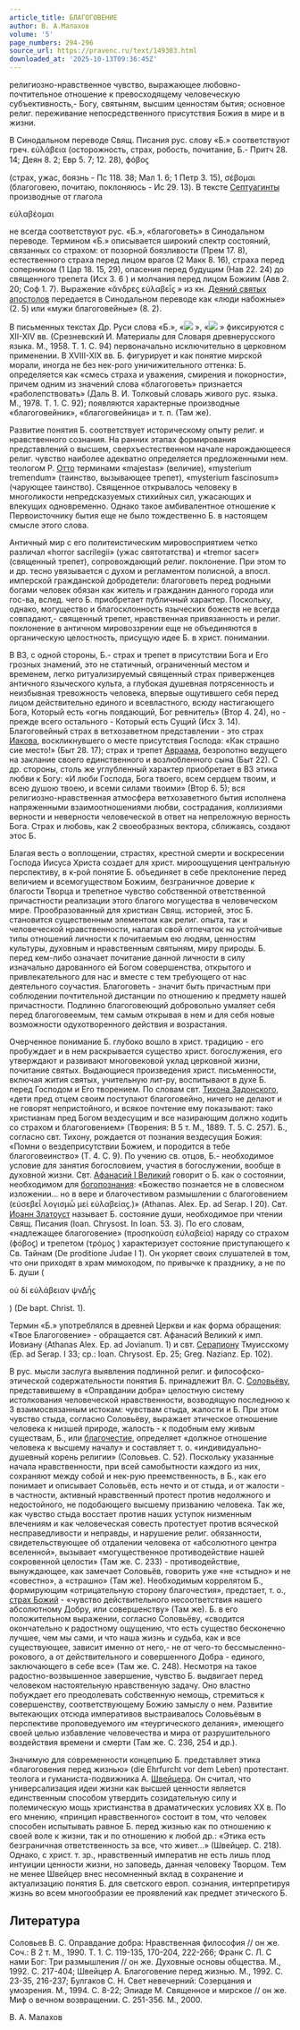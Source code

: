 ```yaml
---
article_title: БЛАГОГОВЕНИЕ
author: В. А.Малахов
volume: '5'
page_numbers: 294-296
source_url: https://pravenc.ru/text/149303.html
downloaded_at: '2025-10-13T09:36:45Z'
---
```


религиозно-нравственное чувство, выражающее любовно-почтительное отношение к превосходящему человеческую субъективность,- Богу, святыням, высшим ценностям бытия; основное религ. переживание непосредственного присутствия Божия в мире и в жизни.

В Синодальном переводе Свящ. Писания рус. слову «Б.» соответствуют греч. εὐλάβεια (осторожность, страх, робость, почитание, Б.- Притч 28. 14; Деян 8. 2; Евр 5. 7; 12. 28), ϕόβοϛ

(страх, ужас, боязнь - Пс 118. 38; Мал 1. 6; 1 Петр 3. 15), σέβομαι (благоговею, почитаю, поклоняюсь - Ис 29. 13). В тексте [Септуагинты](https://pravenc.ru/text/Септуагинты.html) производные от глагола 

εὐλαβέομαι

не всегда соответствуют рус. «Б.», «благоговеть» в Синодальном переводе. Термином «Б.» описывается широкий спектр состояний, связанных со страхом: от позорной боязливости (Прем 17. 8), естественного страха перед лицом врагов (2 Макк 8. 16), страха перед соперником (1 Цар 18. 15, 29), опасения перед будущим (Нав 22. 24) до священного трепета (Исх 3. 6 ) и молчания перед лицом Божиим (Авв 2. 20; Соф 1. 7). Выражение «ἄνδρεϛ εὐλαβεἶϛ
» из кн. [Деяний святых апостолов](<https://pravenc.ru/text/Деяний святых апостолов.html>) передается в Синодальном переводе как «люди набожные» (2. 5) или «мужи благоговейные» (8. 2).

В письменных текстах Др. Руси слова «Б.», «![](https://pravenc.ru/char/26526/xe1xebxe0xe3xeexe3xeexe2xfdxf2xe8/image.png) », «![](https://pravenc.ru/char/26526/xe1xebxe0xe3xeexe3xeexe2xfdxe8xedxf1xf2xe2xee/image.png) » фиксируются с XII-XIV вв. (Срезневский И. Материалы для Словаря древнерусского языка. М., 1958. Т. 1. С. 94) первоначально исключительно в церковном применении. В XVIII-XIX вв. Б. фигурирует и как понятие мирской морали, иногда не без нек-рого уничижительного оттенка: Б. определяется как «смесь страха и уважения, смирения и покорности», причем одним из значений слова «благоговеть» признается «раболепствовать» (Даль В. И. Толковый словарь живого рус. языка. М., 1978. Т. 1. С. 92); появляются характерные производные «благоговейник», «благоговейница» и т. п. (Там же).

Развитие понятия Б. соответствует историческому опыту религ. и нравственного сознания. На ранних этапах формирования представлений о высшем, сверхъестественном начале нарождающееся религ. чувство наиболее адекватно определяется предложенными нем. теологом Р. [Отто](https://pravenc.ru/text/Отто.html) терминами «majestas» (величие), «mysterium tremendum» (таинство, вызывающее трепет), «mysterium fascinosum» (чарующее таинство). Священное открывалось человеку в многоликости непредсказуемых стихийных сил, ужасающих и влекущих одновременно. Однако такое амбивалентное отношение к Первоисточнику бытия еще не было тождественно Б. в настоящем смысле этого слова.

Античный мир с его политеистическим мировосприятием четко различал «horror sacrilegii» (ужас святотатства) и «tremor sacer» (священный трепет), сопровождающий религ. поклонение. При этом то и др. тесно увязывается с духом и регламентом полисной, а впосл. имперской гражданской добродетели: благоговеть перед родными богами человек обязан как житель и гражданин данного города или гос-ва, вслед. чего Б. приобретает публичный характер. Поскольку, однако, могущество и благосклонность языческих божеств не всегда совпадают,- священный трепет, нравственная привязанность и религ. поклонение в античном мировоззрении еще не объединяются в органическую целостность, присущую идее Б. в христ. понимании.

В ВЗ, с одной стороны, Б.- страх и трепет в присутствии Бога и Его грозных знамений, это не статичный, ограниченный местом и временем, легко ритуализируемый священный страх приверженцев античного языческого культа, а глубокая душевная потрясенность и неизбывная тревожность человека, впервые ощутившего себя перед лицом действительно единого и всевластного, всюду настигающего Бога, Который есть «огнь поядающий, Бог ревнитель» (Втор 4. 24), но - прежде всего остального - Который есть Сущий (Исх 3. 14). Благоговейный страх в ветхозаветном представлении - это страх [Иакова](https://pravenc.ru/text/Иаков.html), воскликнувшего о месте присутствия Господа: «Как страшно сие место!» (Быт 28. 17); страх и трепет [Авраама](https://pravenc.ru/text/АВРААМ.html), безропотно ведущего на заклание своего единственного и возлюбленного сына (Быт 22). С др. стороны, столь же углубленный характер приобретает в ВЗ этика любви к Богу: «И люби Господа, Бога твоего, всем сердцем твоим, и всею душою твоею, и всеми силами твоими» (Втор 6. 5); вся религиозно-нравственная атмосфера ветхозаветного бытия исполнена напряженными взаимоотношениями любви, сострадания, коллизиями верности и неверности человеческой в ответ на непреложную верность Бога. Страх и любовь, как 2 своеобразных вектора, сближаясь, создают этос Б.

Благая весть о воплощении, страстях, крестной смерти и воскресении Господа Иисуса Христа создает для христ. мироощущения центральную перспективу, в к-рой понятие Б. объединяет в себе преклонение перед величием и всемогуществом Божиим, безграничное доверие к благости Творца и трепетное чувство собственной ответственной причастности реализации этого благого могущества в человеческом мире. Прообразованный для христиан Свящ. историей, этос Б. становится существенным элементом как религ. опыта, так и человеческой нравственности, налагая свой отпечаток на устойчивые типы отношений личности к почитаемым ею людям, ценностям культуры, духовным и нравственным святыням, миру природы. Б. перед кем-либо означает почитание данной личности в силу изначально дарованного ей Богом совершенства, открытого и привлекательного для нас и вместе с тем требующего от нас деятельного соучастия. Благоговеть - значит быть причастным при соблюдении почтительной дистанции по отношению к предмету нашей причастности. Подлинно благоговеющий добровольно умаляет себя перед благоговеемым, тем самым открывая в нем и для себя новые возможности одухотворенного действия и возрастания.

Очерченное понимание Б. глубоко вошло в христ. традицию - его пробуждает и в нем раскрывается существо христ. богослужения, его утверждают и развивают многовековой уклад церковной жизни, почитание святых. Выдающиеся произведения христ. письменности, включая жития святых, учительную лит-ру, воспитывают в духе Б. перед Господом и Его творением. По словам свт. [Тихона Задонского](<https://pravenc.ru/text/Тихона Задонского.html>), «дети пред отцем своим поступают благоговейно, ничего не делают и не говорят непристойного, и всякое почтение ему показывают: тако христианам пред Богом вездесущим и все назирающим должно ходить со страхом и благоговением» (Творения: В 5 т. М., 1889. Т. 5. С. 257). Б., согласно свт. Тихону, рождается от познания вездесущия Божия: «Помни о вездеприсутствии Божием, и породится в тебе благоговеинство» (Т. 4. С. 9). По учению св. отцов, Б.- необходимое условие для занятия богословием, участия в богослужении, вообще в духовной жизни. Свт. [Афанасий I Великий](<https://pravenc.ru/text/Афанасий I Великий.html>) говорит о Б. как о состоянии, необходимом для [богопознания](https://pravenc.ru/text/богопознания.html): «Божество познается не в словесном изложении... но в вере и благочестивом размышлении с благоговением (εὐσεβεἶ λογισμὦ μεἰ εὐλαβείαϛ.)» (Athanas. Alex. Ep. ad Serap. I 20). Свт. [Иоанн Златоуст](<https://pravenc.ru/text/Иоанн Златоуст.html>) называет Б. состояние души, необходимое при чтении Свящ. Писания (Ioan. Chrysost. In Ioan. 53. 3). По его словам, «надлежащее благоговение» (προσηκοὐση εὐλαβεία) наряду со страхом (ϕόβοϛ) и трепетом (τρόμοϛ
) характеризует состояние приступающего к Св. Тайнам (De proditione Judae I 1). Он укоряет своих слушателей в том, что они приходят в храм мимоходом, по привычке к празднику, а не по Б. души (

οὐ δἰ εὐλάβειαν ψνΔἦϛ 

) (De bapt. Christ. 1).

Термин «Б.» употреблялся в древней Церкви и как форма обращения: «Твое Благоговение» - обращается свт. Афанасий Великий к имп. Иовиану (Athanas Alex. Ep. ad Jovianum. 1) и свт. [Серапиону](https://pravenc.ru/text/Серапиону.html) Тмуисскому (Ep. ad Serap. I 33; ср.: Ioan. Chrysost. Ep. 25; Greg. Nazianz. Ep. 102).

В рус. мысли заслуга выявления подлинной религ. и философско-этической содержательности понятия Б. принадлежит Вл. С. [Соловьёву](<https://pravenc.ru/text/Соловьёв Д  Н.html>), представившему в «Оправдании добра» целостную систему истолкования человеческой нравственности, возводящую последнюю к 3 взаимосвязанным истокам: чувствам стыда, жалости и Б. При этом чувство стыда, согласно Соловьёву, выражает этическое отношение человека к низшей природе, жалость - к подобным ему живым существам, Б., или [благочестие](https://pravenc.ru/text/благочестие.html), определяет «должное отношение человека к высшему началу» и составляет т. о. «индивидуально-душевный корень религии» (Соловьев. С. 52). Поскольку указанные начала нравственности, при всей самобытности каждого из них, сохраняют между собой и нек-рую преемственность, в Б., как его понимает и описывает Соловьёв, есть нечто и от стыда, и от жалости - в частности, активный нравственный протест против недолжного и недостойного, не подобающего высшему призванию человека. Так же, как чувство стыда восстает против наших уступок низменным влечениям и как человеческая совесть протестует против всяческой несправедливости и неправды, и нарушение религ. обязанности, свидетельствующее об отдалении человека от «абсолютного центра вселенной», вызывает «могущественное противодействие нашей сокровенной целости» (Там же. С. 233) - противодействие, вынуждающее, как замечает Соловьёв, говорить уже «не «стыдно» и не «совестно», а «страшно» (Там же). Необходимым коррелятом Б., формирующим «отрицательную сторону благочестия», предстает, т. о., [страх Божий](<https://pravenc.ru/text/страх Божий.html>) - «чувство действительного несоответствия нашего абсолютному Добру, или совершенству» (Там же). Б. в его положительном выражении, согласно Соловьёву, «сводится окончательно к радостному ощущению, что есть существо бесконечно лучшее, чем мы сами, и что наша жизнь и судьба, как и все существующее, зависит именно от него,- не от чего-то бессмысленно-рокового, а от действительного и совершенного Добра - единого, заключающего в себе все» (Там же. С. 248). Несмотря на такое радостно-возвышенное завершение, чувство Б. выдвигает перед человеком настоятельную нравственную задачу. Оно властно побуждает его преодолевать собственную немощь, стремиться к совершенству, соответствующему Божию замыслу о нем. Развитие вытекающих отсюда императивов выстраивалось Соловьёвым в перспективе проповедуемого им «теургического делания», имеющего своей целью избавление человечества и мира от разрушительного воздействия времени и смерти (Там же. С. 236, 254 и др.).

Значимую для современности концепцию Б. представляет этика «благоговения перед жизнью» (die Ehrfurcht vor dem Leben) протестант. теолога и гуманиста-подвижника А. [Швейцера](https://pravenc.ru/text/Швейцера.html). Он считал, что универсализация идеи жизни как высшей ценности является единственным способом утвердить созидательную силу и полемическую мощь христианства в драматических условиях XX в. По его мнению, «принцип нравственного» состоит в том, что человек способен испытывать равное Б. перед жизнью как по отношению к своей воле к жизни, так и по отношению к любой др.: «Этика есть безграничная ответственность за все, что живет...» (Швейцер. С. 218). Однако, с христ. т. зр., нравственный императив не есть лишь плод интуиции ценности жизни, но заповедь, данная человеку Творцом. Тем не менее Швейцер внес несомненный вклад в сохранение и актуализацию понятия Б. для светского европ. сознания, интерпретируя жизнь во всем многообразии ее проявлений как предмет этического Б.

## Литература

Соловьев В. С. Оправдание добра: Нравственная философия // он же. Соч.: В 2 т. М., 1990. Т. 1. С. 119-135, 170-204, 222-266; Франк С. Л. С нами Бог: Три размышления // он же. Духовные основы общества. М., 1992. С. 217-404; Швейцер А. Благоговение перед жизнью. М., 1992. С. 23-35, 216-237; Булгаков С. Н. Свет невечерний: Созерцания и умозрения. М., 1994. С. 8-22; Элиаде М. Священное и мирское // он же. Миф о вечном возвращении. С. 251-356. М., 2000.

В. А.  Малахов
